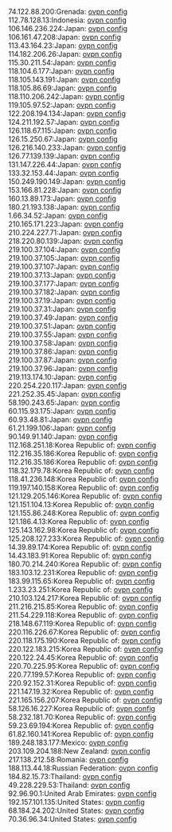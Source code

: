 74.122.88.200:Grenada: [ovpn config](vpn/74_122_88_200.ovpn)  
112.78.128.13:Indonesia: [ovpn config](vpn/112_78_128_13.ovpn)  
106.146.236.224:Japan: [ovpn config](vpn/106_146_236_224.ovpn)  
106.161.47.208:Japan: [ovpn config](vpn/106_161_47_208.ovpn)  
113.43.164.23:Japan: [ovpn config](vpn/113_43_164_23.ovpn)  
114.182.206.26:Japan: [ovpn config](vpn/114_182_206_26.ovpn)  
115.30.211.54:Japan: [ovpn config](vpn/115_30_211_54.ovpn)  
118.104.6.177:Japan: [ovpn config](vpn/118_104_6_177.ovpn)  
118.105.143.191:Japan: [ovpn config](vpn/118_105_143_191.ovpn)  
118.105.86.69:Japan: [ovpn config](vpn/118_105_86_69.ovpn)  
118.110.206.242:Japan: [ovpn config](vpn/118_110_206_242.ovpn)  
119.105.97.52:Japan: [ovpn config](vpn/119_105_97_52.ovpn)  
122.208.194.134:Japan: [ovpn config](vpn/122_208_194_134.ovpn)  
124.211.192.57:Japan: [ovpn config](vpn/124_211_192_57.ovpn)  
126.118.67.115:Japan: [ovpn config](vpn/126_118_67_115.ovpn)  
126.15.250.67:Japan: [ovpn config](vpn/126_15_250_67.ovpn)  
126.216.140.233:Japan: [ovpn config](vpn/126_216_140_233.ovpn)  
126.77.139.139:Japan: [ovpn config](vpn/126_77_139_139.ovpn)  
131.147.226.44:Japan: [ovpn config](vpn/131_147_226_44.ovpn)  
133.32.153.44:Japan: [ovpn config](vpn/133_32_153_44.ovpn)  
150.249.190.149:Japan: [ovpn config](vpn/150_249_190_149.ovpn)  
153.166.81.228:Japan: [ovpn config](vpn/153_166_81_228.ovpn)  
160.13.89.173:Japan: [ovpn config](vpn/160_13_89_173.ovpn)  
180.21.193.138:Japan: [ovpn config](vpn/180_21_193_138.ovpn)  
1.66.34.52:Japan: [ovpn config](vpn/1_66_34_52.ovpn)  
210.165.171.223:Japan: [ovpn config](vpn/210_165_171_223.ovpn)  
210.224.227.71:Japan: [ovpn config](vpn/210_224_227_71.ovpn)  
218.220.80.139:Japan: [ovpn config](vpn/218_220_80_139.ovpn)  
219.100.37.104:Japan: [ovpn config](vpn/219_100_37_104.ovpn)  
219.100.37.105:Japan: [ovpn config](vpn/219_100_37_105.ovpn)  
219.100.37.107:Japan: [ovpn config](vpn/219_100_37_107.ovpn)  
219.100.37.13:Japan: [ovpn config](vpn/219_100_37_13.ovpn)  
219.100.37.177:Japan: [ovpn config](vpn/219_100_37_177.ovpn)  
219.100.37.182:Japan: [ovpn config](vpn/219_100_37_182.ovpn)  
219.100.37.19:Japan: [ovpn config](vpn/219_100_37_19.ovpn)  
219.100.37.31:Japan: [ovpn config](vpn/219_100_37_31.ovpn)  
219.100.37.49:Japan: [ovpn config](vpn/219_100_37_49.ovpn)  
219.100.37.51:Japan: [ovpn config](vpn/219_100_37_51.ovpn)  
219.100.37.55:Japan: [ovpn config](vpn/219_100_37_55.ovpn)  
219.100.37.58:Japan: [ovpn config](vpn/219_100_37_58.ovpn)  
219.100.37.86:Japan: [ovpn config](vpn/219_100_37_86.ovpn)  
219.100.37.87:Japan: [ovpn config](vpn/219_100_37_87.ovpn)  
219.100.37.96:Japan: [ovpn config](vpn/219_100_37_96.ovpn)  
219.113.174.10:Japan: [ovpn config](vpn/219_113_174_10.ovpn)  
220.254.220.117:Japan: [ovpn config](vpn/220_254_220_117.ovpn)  
221.252.35.45:Japan: [ovpn config](vpn/221_252_35_45.ovpn)  
58.190.243.65:Japan: [ovpn config](vpn/58_190_243_65.ovpn)  
60.115.93.175:Japan: [ovpn config](vpn/60_115_93_175.ovpn)  
60.93.48.81:Japan: [ovpn config](vpn/60_93_48_81.ovpn)  
61.21.199.106:Japan: [ovpn config](vpn/61_21_199_106.ovpn)  
90.149.91.140:Japan: [ovpn config](vpn/90_149_91_140.ovpn)  
112.168.251.18:Korea Republic of: [ovpn config](vpn/112_168_251_18.ovpn)  
112.216.35.186:Korea Republic of: [ovpn config](vpn/112_216_35_186.ovpn)  
112.216.35.186:Korea Republic of: [ovpn config](vpn/112_216_35_186.ovpn)  
118.32.179.78:Korea Republic of: [ovpn config](vpn/118_32_179_78.ovpn)  
118.41.236.148:Korea Republic of: [ovpn config](vpn/118_41_236_148.ovpn)  
119.197.140.158:Korea Republic of: [ovpn config](vpn/119_197_140_158.ovpn)  
121.129.205.146:Korea Republic of: [ovpn config](vpn/121_129_205_146.ovpn)  
121.151.104.13:Korea Republic of: [ovpn config](vpn/121_151_104_13.ovpn)  
121.155.86.248:Korea Republic of: [ovpn config](vpn/121_155_86_248.ovpn)  
121.186.4.13:Korea Republic of: [ovpn config](vpn/121_186_4_13.ovpn)  
125.143.162.98:Korea Republic of: [ovpn config](vpn/125_143_162_98.ovpn)  
125.208.127.233:Korea Republic of: [ovpn config](vpn/125_208_127_233.ovpn)  
14.39.89.174:Korea Republic of: [ovpn config](vpn/14_39_89_174.ovpn)  
14.43.183.91:Korea Republic of: [ovpn config](vpn/14_43_183_91.ovpn)  
180.70.214.240:Korea Republic of: [ovpn config](vpn/180_70_214_240.ovpn)  
183.103.12.231:Korea Republic of: [ovpn config](vpn/183_103_12_231.ovpn)  
183.99.115.65:Korea Republic of: [ovpn config](vpn/183_99_115_65.ovpn)  
1.233.23.251:Korea Republic of: [ovpn config](vpn/1_233_23_251.ovpn)  
210.103.124.217:Korea Republic of: [ovpn config](vpn/210_103_124_217.ovpn)  
211.216.215.85:Korea Republic of: [ovpn config](vpn/211_216_215_85.ovpn)  
211.54.229.118:Korea Republic of: [ovpn config](vpn/211_54_229_118.ovpn)  
218.148.67.119:Korea Republic of: [ovpn config](vpn/218_148_67_119.ovpn)  
220.116.226.67:Korea Republic of: [ovpn config](vpn/220_116_226_67.ovpn)  
220.118.175.190:Korea Republic of: [ovpn config](vpn/220_118_175_190.ovpn)  
220.122.183.215:Korea Republic of: [ovpn config](vpn/220_122_183_215.ovpn)  
220.122.24.45:Korea Republic of: [ovpn config](vpn/220_122_24_45.ovpn)  
220.70.225.95:Korea Republic of: [ovpn config](vpn/220_70_225_95.ovpn)  
220.77.199.57:Korea Republic of: [ovpn config](vpn/220_77_199_57.ovpn)  
220.92.152.31:Korea Republic of: [ovpn config](vpn/220_92_152_31.ovpn)  
221.147.19.32:Korea Republic of: [ovpn config](vpn/221_147_19_32.ovpn)  
221.165.156.207:Korea Republic of: [ovpn config](vpn/221_165_156_207.ovpn)  
58.126.16.227:Korea Republic of: [ovpn config](vpn/58_126_16_227.ovpn)  
58.232.181.70:Korea Republic of: [ovpn config](vpn/58_232_181_70.ovpn)  
59.23.69.194:Korea Republic of: [ovpn config](vpn/59_23_69_194.ovpn)  
61.82.160.141:Korea Republic of: [ovpn config](vpn/61_82_160_141.ovpn)  
189.248.183.177:Mexico: [ovpn config](vpn/189_248_183_177.ovpn)  
203.109.204.188:New Zealand: [ovpn config](vpn/203_109_204_188.ovpn)  
217.138.212.58:Romania: [ovpn config](vpn/217_138_212_58.ovpn)  
188.113.44.18:Russian Federation: [ovpn config](vpn/188_113_44_18.ovpn)  
184.82.15.73:Thailand: [ovpn config](vpn/184_82_15_73.ovpn)  
49.228.229.53:Thailand: [ovpn config](vpn/49_228_229_53.ovpn)  
92.96.90.1:United Arab Emirates: [ovpn config](vpn/92_96_90_1.ovpn)  
192.157.101.135:United States: [ovpn config](vpn/192_157_101_135.ovpn)  
68.184.24.202:United States: [ovpn config](vpn/68_184_24_202.ovpn)  
70.36.96.34:United States: [ovpn config](vpn/70_36_96_34.ovpn)  
